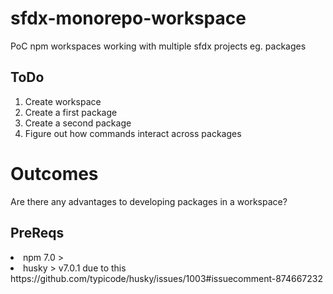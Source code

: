 # sfdx-monorepo-workspace
PoC npm workspaces working with multiple sfdx projects eg. packages


## ToDo
<ol>
  <li> Create workspace
  <li> Create a first package
  <li> Create a second package
  <li> Figure out how commands interact across packages
</ol>

# Outcomes
 Are there any advantages to developing packages in a workspace?
  
  
## PreReqs
<li> npm 7.0 >
<lI> husky > v7.0.1 due to this https://github.com/typicode/husky/issues/1003#issuecomment-874667232
